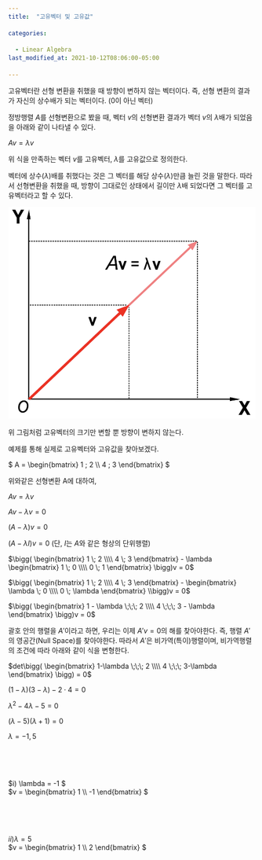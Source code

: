 ```yaml
---
title:  "고유벡터 및 고유값"

categories:

  - Linear Algebra
last_modified_at: 2021-10-12T08:06:00-05:00

---
```


고유벡터란 선형 변환을 취했을 때 방향이 변하지 않는 벡터이다. 즉, 선형 변환의 결과가 자신의 상수배가 되는 벡터이다. (0이 아닌 벡터)

정방행렬 $A$를 선형변환으로 봤을 때, 벡터 $v$의 선형변환 결과가 벡터 $v$의 $\lambda$배가 되었음을 아래와 같이 나타낼 수 있다. 

$Av = \lambda v$

위 식을 만족하는 벡터 $v$를 고유벡터, $\lambda$를 고유값으로 정의한다.  

벡터에 상수($\lambda$)배를 취했다는 것은 그 벡터를 해당 상수($\lambda$)만큼 늘린 것을 말한다. 따라서 선형변환을 취했을 때, 방향이 그대로인 상태에서 길이만 $\lambda$배 되었다면 그 벡터를 고유벡터라고 할 수 있다.

![](/assets/image/eigenvector2.png)  

위 그림처럼 고유벡터의 크기만 변할 뿐 방향이 변하지 않는다.  

예제를 통해 실제로 고유벡터와 고유값을 찾아보겠다. 

$ A = \begin{bmatrix} 1 \; 2 \\\\ 4 \; 3 \end{bmatrix} $

위와같은 선형변환 A에 대하여,

$Av = \lambda v$ 

$Av - \lambda v = 0$

$(A - \lambda)v = 0$ 

$(A - \lambda I)v = 0$     (단, $I$는 $A$와 같은 형상의 단위행렬)

$\bigg( \begin{bmatrix} 1 \; 2 \\\\ 4 \; 3 \end{bmatrix} - \lambda \begin{bmatrix} 1 \; 0 \\\\ 0 \; 1 \end{bmatrix} \bigg)v = 0$

$\bigg( \begin{bmatrix} 1 \; 2 \\\\ 4 \; 3 \end{bmatrix} - \begin{bmatrix} \lambda \; 0 \\\\ 0 \; \lambda \end{bmatrix} \\bigg)v = 0$

$\bigg( \begin{bmatrix} 1 - \lambda \;\;\; 2 \\\\ 4 \;\;\; 3 - \lambda \end{bmatrix} \bigg)v = 0$

괄호 안의 행렬을 $A'$이라고 하면, 우리는 이제 $A'v = 0$의 해를 찾아야한다. 즉, 행렬 $A'$의 영공간(Null Space)를 찾아야한다. 따라서 $A'$은 비가역(특이)행렬이며, 비가역행렬의 조건에 따라 아래와 같이 식을 변형한다. 

$det\bigg( \begin{bmatrix} 1-\lambda \;\;\; 2 \\\\ 4 \;\;\; 3-\lambda \end{bmatrix} \bigg) = 0$

$(1 - \lambda)(3 - \lambda) - 2 \cdot 4 = 0$

$\lambda^2 -4\lambda - 5 = 0$

$(\lambda - 5)(\lambda + 1) = 0$

$\lambda = -1, 5$

<br/>
<br/>
<br/>

$i) \lambda = -1 $
<br/>
$v = \begin{bmatrix} 1 \\\\ -1 \end{bmatrix} $

<br/>
<br/>
<br/>

$ii) \lambda = 5$
<br/>
$v = \begin{bmatrix} 1 \\\\ 2 \end{bmatrix} $



